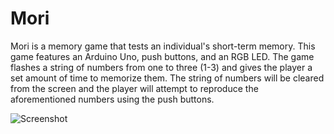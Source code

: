 # Mori

Mori is a memory game that tests an individual's short-term memory. This game
features an Arduino Uno, push buttons, and an RGB LED. The game flashes a string
of numbers from one to three (1-3) and gives the player a set amount of time to
memorize them. The string of numbers will be cleared from the screen and the player
will attempt to reproduce the aforementioned numbers using the push buttons.

![Screenshot](morischematic.png)
